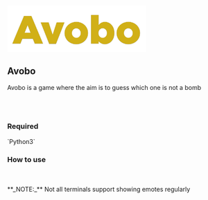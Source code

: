 <a href="https://github.com/wahyunaa/avobo"><img src="zNf_assets/avobo.png" alt="avobo" width="320px"/></a>
<br />
## Avobo
<p>Avobo is a game where the aim is to guess which one is not a bomb</p>
<br />
<br />
<h3>Required</h3>
  `Python3`
<h3>How to use</h3>
<br />
<br />
**_NOTE:_** Not all terminals support showing emotes regularly
